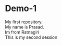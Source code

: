 # Demo-1
My first repository.
<br>
My name is Prasad.
<br>
Im from Ratnagiri
<br>
This is my second session